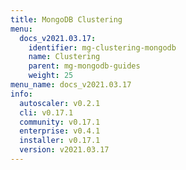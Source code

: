 ```yaml
---
title: MongoDB Clustering
menu:
  docs_v2021.03.17:
    identifier: mg-clustering-mongodb
    name: Clustering
    parent: mg-mongodb-guides
    weight: 25
menu_name: docs_v2021.03.17
info:
  autoscaler: v0.2.1
  cli: v0.17.1
  community: v0.17.1
  enterprise: v0.4.1
  installer: v0.17.1
  version: v2021.03.17
---
```


